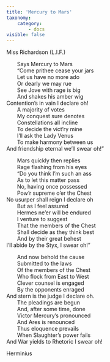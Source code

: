 ```yaml
---
title: 'Mercury to Mars'
taxonomy:
    category:
        - docs
visible: false
---
```


<div class="author">Miss Richardson (L.I.F.)</div>  
  
&emsp;&emsp;Says Mercury to Mars  
&emsp;&emsp;“Come prithee cease your jars  
&emsp;&emsp;Let us have no more ado  
&emsp;&emsp;Or dearly we may rue  
&emsp;&emsp;See Jove with rage is big  
&emsp;&emsp;And shakes his amber wig  
Contention’s in vain I declare oh!  
&emsp;&emsp;A majority of votes  
&emsp;&emsp;My conquest sure denotes  
&emsp;&emsp;Constellations all incline  
&emsp;&emsp;To decide the vict’ry mine  
&emsp;&emsp;I’ll ask the Lady Venus  
&emsp;&emsp;To make harmony between us  
And friendship eternal we’ll swear oh!”  
  
&emsp;&emsp;Mars quickly then replies  
&emsp;&emsp;Rage flashing from his eyes  
&emsp;&emsp;“Do you think I’m such an ass  
&emsp;&emsp;As to let this matter pass  
&emsp;&emsp;No, having once possessed  
&emsp;&emsp;Pow’r supreme o’er the Chest  
No usurper shall reign I declare oh  
&emsp;&emsp;But as I feel assured  
&emsp;&emsp;Hermes ne’er will be endured  
&emsp;&emsp;I venture to suggest  
&emsp;&emsp;That the members of the Chest  
&emsp;&emsp;Shall decide as they think best  
&emsp;&emsp;And by their great behest  
I’ll abide by the Styx, I swear oh!”  
  
&emsp;&emsp;And now behold the cause  
&emsp;&emsp;Submitted to the laws  
&emsp;&emsp;Of the members of the Chest  
&emsp;&emsp;Who flock from East to West  
&emsp;&emsp;Clever counsel is engaged  
&emsp;&emsp;By the opponents enraged  
And stern is the judge I declare oh.  
&emsp;&emsp;The pleadings are begun  
&emsp;&emsp;And, after some time, done  
&emsp;&emsp;Victor Mercury’s pronounced  
&emsp;&emsp;And Ares is renounced  
&emsp;&emsp;Thus eloquence prevails  
&emsp;&emsp;When Slaughter’s power fails  
And War yields to Rhetoric I swear oh!  
  
Herminius